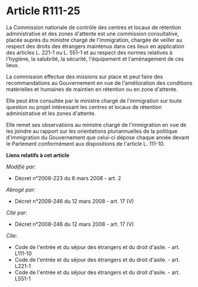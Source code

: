 # Article R111-25

La Commission nationale de contrôle des centres et locaux de rétention administrative et des zones d'attente est une
commission consultative, placée auprès du ministre chargé de l'immigration, chargée de veiller au respect des droits des
étrangers maintenus dans ces lieux en application des articles L. 221-1 ou L. 551-1 et au respect des normes relatives à
l'hygiène, la salubrité, la sécurité, l'équipement et l'aménagement de ces lieux. 

La commission effectue des missions sur place et peut faire des recommandations au Gouvernement en vue de l'amélioration des
conditions matérielles et humaines de maintien en rétention ou en zone d'attente. 

Elle peut être consultée par le ministre chargé de l'immigration sur toute question ou projet intéressant les centres et
locaux de rétention administrative et les zones d'attente. 

Elle remet ses observations au ministre chargé de l'immigration en vue de les joindre au rapport sur les orientations
pluriannuelles de la politique d'immigration du Gouvernement que celui-ci dépose chaque année devant le Parlement
conformément aux dispositions de l'article L. 111-10.

**Liens relatifs à cet article**

_Modifié par_:

  - Décret n°2008-223 du 6 mars 2008 - art. 2

_Abrogé par_:

  - Décret n°2008-246 du 12 mars 2008 - art. 17 (V)

_Cité par_:

  - Décret n°2008-246 du 12 mars 2008 - art. 17 (V)

_Cite_:

  - Code de l'entrée et du séjour des étrangers et du droit d'asile. - art. L111-10
  - Code de l'entrée et du séjour des étrangers et du droit d'asile. - art. L221-1
  - Code de l'entrée et du séjour des étrangers et du droit d'asile. - art. L551-1
